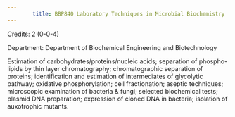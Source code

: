 ```yaml
---
        title: BBP840 Laboratory Techniques in Microbial Biochemistry
---
```

Credits: 2 (0-0-4)

Department: Department of Biochemical Engineering and Biotechnology

Estimation of carbohydrates/proteins/nucleic acids; separation of phospho-lipids by thin layer chromatography; chromatographic separation of proteins; identification and estimation of intermediates of glycolytic pathway; oxidative phosphorylation; cell fractionation; aseptic techniques; microscopic examination of bacteria & fungi; selected biochemical tests; plasmid DNA preparation; expression of cloned DNA in bacteria; isolation of auxotrophic mutants.
